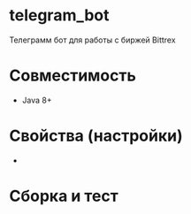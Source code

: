 # telegram_bot
 Телеграмм бот для работы с биржей Bittrex 

 # Совместимость
 * Java 8+

 # Свойства (настройки)
 * 
 
 # Сборка и тест
 
